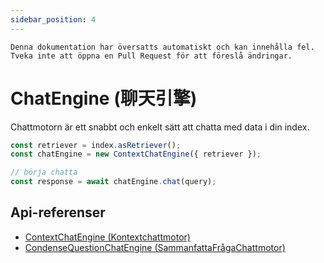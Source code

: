 ```yaml
---
sidebar_position: 4
---
```


`Denna dokumentation har översatts automatiskt och kan innehålla fel. Tveka inte att öppna en Pull Request för att föreslå ändringar.`

# ChatEngine (聊天引擎)

Chattmotorn är ett snabbt och enkelt sätt att chatta med data i din index.

```typescript
const retriever = index.asRetriever();
const chatEngine = new ContextChatEngine({ retriever });

// börja chatta
const response = await chatEngine.chat(query);
```

## Api-referenser

- [ContextChatEngine (Kontextchattmotor)](../../api/classes/ContextChatEngine.md)
- [CondenseQuestionChatEngine (SammanfattaFrågaChattmotor)](../../api/classes/ContextChatEngine.md)

